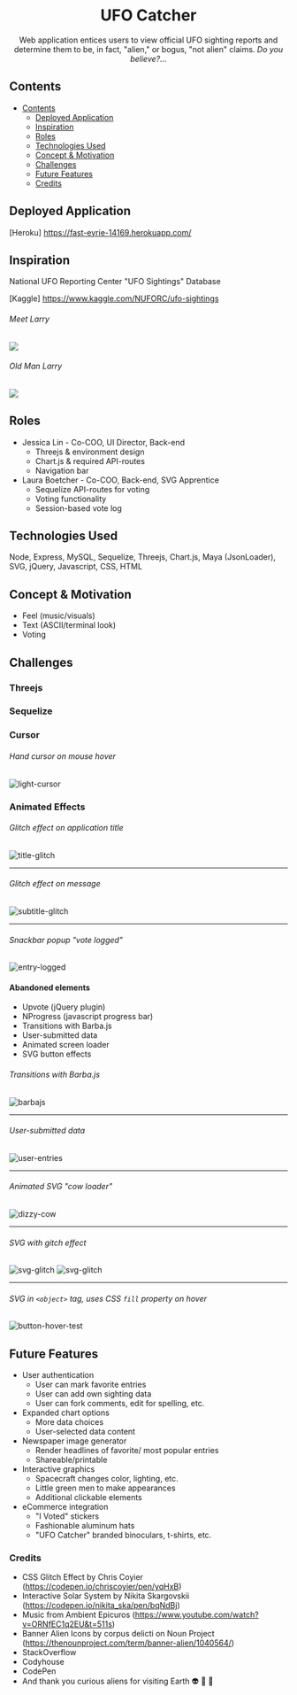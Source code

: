 <!-- Application Name -->
<h1 align="center">UFO Catcher</h1>

<!-- App Description -->
<div align="center">Web application entices users to view official UFO sighting reports and determine them to be, in fact, "alien," or bogus, "not alien" claims. <em>Do you believe?...</em></div>


## Contents
  - [Contents](#contents)
    - [Deployed Application](#deployed-application)
    - [Inspiration](#inspiration)
    - [Roles](#roles)
    - [Technologies Used](#technologies-used)
    - [Concept & Motivation](#concept-motivation)
    - [Challenges](#challenges)
    - [Future Features](#future-features)
    - [Credits](#credits)



## Deployed Application
[Heroku] https://fast-eyrie-14169.herokuapp.com/



## Inspiration
National UFO Reporting Center "UFO Sightings" Database

[Kaggle] https://www.kaggle.com/NUFORC/ufo-sightings

###### Meet Larry
![](screenshots/UFO_Concept-02.png)

###### Old Man Larry
![](screenshots/UFO_Concept-03.png)



## Roles
  * Jessica Lin - Co-COO, UI Director, Back-end
    * Threejs & environment design
    * Chart.js & required API-routes
    * Navigation bar
  * Laura Boetcher - Co-COO, Back-end, SVG Apprentice
    * Sequelize API-routes for voting
    * Voting functionality
    * Session-based vote log



## Technologies Used
  Node, Express, MySQL, Sequelize, Threejs, Chart.js, Maya (JsonLoader), SVG, jQuery, Javascript, CSS, HTML



## Concept & Motivation
  * Feel (music/visuals)
    <!-- * Jess -->
  * Text (ASCII/terminal look)
    <!-- * Laura -->
  * Voting
  <!-- * Laura -->



## Challenges

### Threejs


### Sequelize


### Cursor
  ###### Hand cursor on mouse hover
  ![light-cursor](screenshots/light_cursor.gif)

### Animated Effects
  ###### Glitch effect on application title
  ![title-glitch](screenshots/title_glitch.gif)
  ***
  ###### Glitch effect on message
  ![subtitle-glitch](screenshots/subtitle_glitch.gif)
  ***
  ###### Snackbar popup "vote logged"
  ![entry-logged](screenshots/entry_logged.gif)



#### Abandoned elements
  * Upvote (jQuery plugin)
  * NProgress (javascript progress bar)
  * Transitions with Barba.js
  * User-submitted data
  * Animated screen loader
  * SVG button effects

  ###### Transitions with Barba.js  
  ![barbajs](screenshots/barbajs.gif)
  ***

  ###### User-submitted data
  ![user-entries](screenshots/user_entries.png)
  ***

  ###### Animated SVG "cow loader"
  ![dizzy-cow](screenshots/dizzy_cow.gif)
  ***

  ###### SVG with gitch effect
  ![svg-glitch](screenshots/alien_glitch.gif) ![svg-glitch](screenshots/notalien_glitch.gif)
  ***
  
  ###### SVG in `<object>` tag, uses CSS `fill` property on hover
  ![button-hover-test](screenshots/button_hover.gif)

  <!-- ```
  //Get element in object tag
  var a = document.getElementById("alien_nofill");
  //Get SVG element inside object tag
  var svgDoc = a.contentDocument;
  //Get SVG item by name
  var svgItem = svgDoc.getElementById("alien_nofill_item");
  //Target SVG to change fill color on hover
  $(svgItem).hover(function() {
    $(this).attr("fill", "#76ff03");
  }, function() {
    $(this).attr("fill", "#fff");
  });
  ``` -->



## Future Features
  * User authentication
    * User can mark favorite entries
    * User can add own sighting data
    * User can fork comments, edit for spelling, etc.
  * Expanded chart options
    * More data choices
    * User-selected data content
  * Newspaper image generator
    * Render headlines of favorite/ most popular entries
    * Shareable/printable
  * Interactive graphics
    * Spacecraft changes color, lighting, etc.
    * Little green men to make appearances
    * Additional clickable elements
  * eCommerce integration
    * "I Voted" stickers
    * Fashionable aluminum hats
    * "UFO Catcher" branded binoculars, t-shirts, etc.



### Credits
  * CSS Glitch Effect by Chris Coyier (https://codepen.io/chriscoyier/pen/yqHxB)
  * Interactive Solar System by  Nikita Skargovskii (https://codepen.io/nikita_ska/pen/bqNdBj)
  * Music from Ambient Epicuros (https://www.youtube.com/watch?v=ORNfEC1q2EU&t=511s)
  * Banner Alien Icons by corpus delicti on Noun Project (https://thenounproject.com/term/banner-alien/1040564/)
  * StackOverflow
  * Codyhouse
  * CodePen
  * And thank you curious aliens for visiting Earth :alien: :rocket: :stars:
